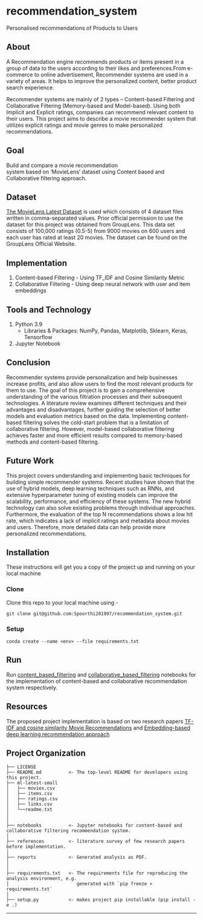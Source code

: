 # recommendation_system
Personalised recommendations of Products to Users

## About
A Recommendation engine recommends products or items present in a group of data to the users according to their likes and preferences.From e-commerce to online advertisement, Recommender systems are used in a variety of areas. It helps to improve the personalized content, better product search experience.

Recommender systems are mainly of 2 types – Content-based Filtering and Collaborative Filtering (Memory-based and Model-based). Using both Implicit and Explicit ratings, companies can recommend relevant content to their users. This project aims to describe a movie recommender system that utilizes explicit ratings and movie genres to make personalized recommendations.

## Goal
Build and compare a movie recommendation system based on ‘MovieLens’ dataset using Content based and Collaborative filtering approach.

## Dataset
[The MovieLens Latest Dataset](https://github.com/Spoorthi281997/recommendation_system/tree/main/ml-latest-small) is used which consists of 4 dataset files written in comma-separated values. Prior official permission to use the dataset for this project was obtained from GroupLens. This data set consists of 100,000 ratings (0.5-5) from 9000 movies on 600 users and each user has rated at least 20 movies. The dataset can be found on the GroupLens Official Website.

## Implementation
1. Content-based Filtering - Using TF_IDF and Cosine Similarity Metric
2. Collaborative Filtering - Using deep neural network with user and item embeddings

## Tools and Technology
1. Python 3.9
    - Libraries & Packages: NumPy, Pandas, Matplotlib, Sklearn, Keras, Tensorflow
2. Jupyter Notebook

## Conclusion
Recommender systems provide personalization and help businesses increase profits, and also allow users to find the most relevant products for them to use. The goal of this project is to gain a comprehensive understanding of the various filtration processes and their subsequent technologies. A literature review examines different techniques and their advantages and disadvantages, further guiding the selection of better models and evaluation metrics based on the data. Implementing content-based filtering solves the cold-start problem that is a limitation of collaborative filtering. However, model-based collaborative filtering achieves faster and more efficient results compared to memory-based methods and content-based filtering.

## Future Work
This project covers understanding and implementing basic techniques for building simple recommender systems. Recent studies have shown that the use of hybrid models, deep learning techniques such as RNNs, and extensive hyperparameter tuning of existing models can improve the scalability, performance, and efficiency of these systems. The new hybrid technology can also solve existing problems through individual approaches. Furthermore, the evaluation of the top N recommendations shows a low hit rate, which indicates a lack of implicit ratings and metadata about movies and users. Therefore, more detailed data can help provide more personalized recommendations.

## Installation
These instructions will get you a copy of the project up and running on your local machine
### Clone
Clone this repo to your local machine using -
```
git clone git@github.com:Spoorthi281997/recommendation_system.git
```
### Setup
```
conda create --name <env> --file requirements.txt
```

## Run
Run [content_based_filtering](https://github.com/Spoorthi281997/recommendation_system/blob/main/notebooks/content_based_filtering.ipynb) and [collaborative_based_filtering](https://github.com/Spoorthi281997/recommendation_system/blob/main/notebooks/collaborative_based_filtering.ipynb) notebooks for the implementation of content-based and collaborative recommendation system respectively.

## Resources 
The proposed project implementation is based on two research papers [TF-IDF and cosine similarity Movie Recommendations](https://github.com/Spoorthi281997/recommendation_system/blob/main/references/Movie_Recommendation_System_using_TF-IF_and_Cosine_Similarity_Method.pdf) and [Embedding-based deep learning recommendation approach](https://github.com/Spoorthi281997/recommendation_system/blob/main/references/An_Embedding-based_Deep_Learning_Approach_for_Movie_Recommendation.pdf)


Project Organization
------------

    
    ├── LICENSE
    ├── README.md          <- The top-level README for developers using this project.
    ├── ml-latest-small
    │   ├── movies.csv     
    │   ├── items.csv      
    │   ├── ratings.csv   
    │   ├── links.csv     
    │   └──readme.txt     
    │
    │
    ├── notebooks          <- Jupyter notebooks for content-based and collaborative filtering recommendation system.
    │
    ├── references         <- literature survey of few research papers before implementation.
    │
    ├── reports            <- Generated analysis as PDF.
    │ 
    │
    ├── requirements.txt   <- The requirements file for reproducing the analysis environment, e.g.
    │                         generated with `pip freeze > requirements.txt`
    │
    ├── setup.py           <- makes project pip installable (pip install -e .)


--------


